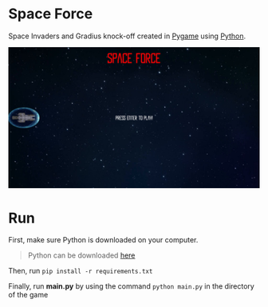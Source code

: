 # Space Force

Space Invaders and Gradius knock-off created in [Pygame](https://www.pygame.org/wiki/about) using [Python](https://www.python.org/).

![Example](./assets/example.png)

# Run

First, make sure Python is downloaded on your computer.

> Python can be downloaded [here](https://www.python.org/downloads/)

Then, run <code>pip install -r requirements.txt</code>

Finally, run **main.py** by using the command <code>python main.py</code> in the directory of the game